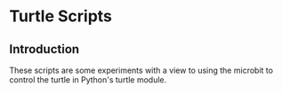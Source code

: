 # Turtle Scripts

## Introduction

These scripts are some experiments with a view to using the microbit to control the turtle in Python's turtle module.
